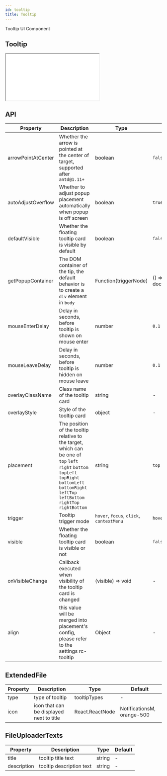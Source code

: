 ```yaml
---
id: tooltip
title: Tooltip
---
```


Tooltip UI Component

## Tooltip

<iframe src="/storybook-static/iframe.html?id=components-tooltip--default"></iframe>

## API

| Property           | Description                                                                                                                                                                                           | Type                                     | Default             |
| ------------------ | ----------------------------------------------------------------------------------------------------------------------------------------------------------------------------------------------------- | ---------------------------------------- | ------------------- |
| arrowPointAtCenter | Whether the arrow is pointed at the center of target, supported after `antd@1.11+`                                                                                                                    | boolean                                  | `false`             |
| autoAdjustOverflow | Whether to adjust popup placement automatically when popup is off screen                                                                                                                              | boolean                                  | `true`              |
| defaultVisible     | Whether the floating tooltip card is visible by default                                                                                                                                               | boolean                                  | `false`             |
| getPopupContainer  | The DOM container of the tip, the default behavior is to create a `div` element in `body`                                                                                                             | Function(triggerNode)                    | () => document.body |
| mouseEnterDelay    | Delay in seconds, before tooltip is shown on mouse enter                                                                                                                                              | number                                   | `0.1`               |
| mouseLeaveDelay    | Delay in seconds, before tooltip is hidden on mouse leave                                                                                                                                             | number                                   | `0.1`               |
| overlayClassName   | Class name of the tooltip card                                                                                                                                                                        | string                                   | -                   |
| overlayStyle       | Style of the tooltip card                                                                                                                                                                             | object                                   | -                   |
| placement          | The position of the tooltip relative to the target, which can be one of `top` `left` `right` `bottom` `topLeft` `topRight` `bottomLeft` `bottomRight` `leftTop` `leftBottom` `rightTop` `rightBottom` | string                                   | `top`               |
| trigger            | Tooltip trigger mode                                                                                                                                                                                  | `hover`, `focus`, `click`, `contextMenu` | `hover`             |
| visible            | Whether the floating tooltip card is visible or not                                                                                                                                                   | boolean                                  | `false`             |
| onVisibleChange    | Callback executed when visibility of the tooltip card is changed                                                                                                                                      | (visible) => void                        | -                   |
| align              | this value will be merged into placement's config, please refer to the settings rc-tooltip                                                                                                            | Object                                   | -                   |

## ExtendedFile

| Property | Description                              | Type            | Default                    |
| -------- | ---------------------------------------- | --------------- | -------------------------- |
| type     | type of tooltip                          | tooltipTypes    | -                          |
| icon     | icon that can be displayed next to title | React.ReactNode | NotificationsM, orange-500 |

## FileUploaderTexts

| Property    | Description              | Type   | Default |
| ----------- | ------------------------ | ------ | ------- |
| title       | tooltip title text       | string | -       |
| description | tooltip description text | string | -       |
